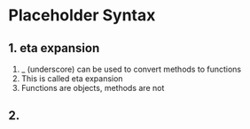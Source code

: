 
# Placeholder Syntax


## 1. eta expansion
1. _ (underscore) can be used to convert methods to functions
2. This is called eta expansion
3. Functions are objects, methods are not


## 2. 

